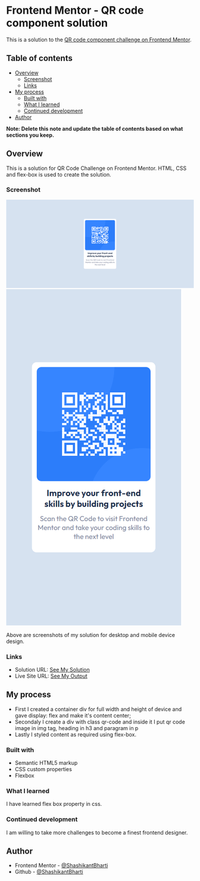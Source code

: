 # Frontend Mentor - QR code component solution

This is a solution to the [QR code component challenge on Frontend Mentor](https://www.frontendmentor.io/challenges/qr-code-component-iux_sIO_H).

## Table of contents

- [Overview](#overview)
  - [Screenshot](#screenshot)
  - [Links](#links)
- [My process](#my-process)
  - [Built with](#built-with)
  - [What I learned](#what-i-learned)
  - [Continued development](#continued-development)
- [Author](#author)

**Note: Delete this note and update the table of contents based on what sections you keep.**

## Overview

This is a solution for QR Code Challenge on Frontend Mentor. HTML, CSS and flex-box is used to create the solution.

### Screenshot

![](./solution-screenshots/Desktop-Version.png)
![](./solution-screenshots/Mobile-Version.png)

Above are screenshots of my solution for desktop and mobile device design.

### Links

- Solution URL: [See My Solution](https://github.com/ShashikantBharti/frontendmentor-qr-code-challenge)
- Live Site URL: [See My Output](https://shashikantbharti.github.io/frontendmentor-qr-code-challenge/)

## My process

- First I created a container div for full width and height of device and gave display: flex and make it's content center;
- Secondaly I create a div with class qr-code and inside it I put qr code image in img tag, heading in h3 and paragram in p
- Lastly I styled content as required using flex-box.

### Built with

- Semantic HTML5 markup
- CSS custom properties
- Flexbox

### What I learned

I have learned flex box property in css.

### Continued development

I am willing to take more challenges to become a finest frontend designer.

## Author

- Frontend Mentor - [@ShashikantBharti](https://www.frontendmentor.io/profile/ShashikantBharti)
- Github - [@ShashikantBharti](https://www.github.com/ShashikantBharti)
